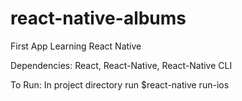 # react-native-albums
First App Learning React Native

Dependencies:
React, React-Native, React-Native CLI

To Run:
In project directory run $react-native run-ios

